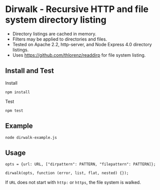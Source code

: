 # Dirwalk - Recursive HTTP and file system directory listing

- Directory listings are cached in memory.
- Filters may be applied to directories and files.
- Tested on Apache 2.2, http-server, and Node Express 4.0 directory listings.
- Uses https://github.com/thlorenz/readdirp for file system listing.

## Install and Test

Install
```
npm install
```

Test
```
npm test
```

## Example 

```node dirwalk-example.js```

## Usage

```
opts = {url: URL, ["dirpattern": PATTERN, "filepattern": PATTERN]};

dirwalk(opts, function (error, list, flat, nested) {});
```
If `URL` does not start with `http:` or `https`, the file system is walked.
